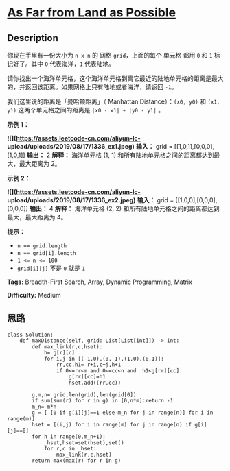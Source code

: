 # [As Far from Land as Possible][title]

## Description

你现在手里有一份大小为 `n x n` 的 网格 `grid`，上面的每个 单元格 都用 `0` 和 `1` 标记好了。其中 `0` 代表海洋，`1`
代表陆地。

请你找出一个海洋单元格，这个海洋单元格到离它最近的陆地单元格的距离是最大的，并返回该距离。如果网格上只有陆地或者海洋，请返回 `-1`。

我们这里说的距离是「曼哈顿距离」（ Manhattan Distance）：`(x0, y0)` 和 `(x1, y1)` 这两个单元格之间的距离是
`|x0 - x1| + |y0 - y1|` 。



**示例 1：**

**![](https://assets.leetcode-cn.com/aliyun-lc-
upload/uploads/2019/08/17/1336_ex1.jpeg)**
            **输入：** grid = [[1,0,1],[0,0,0],[1,0,1]]    **输出：** 2    **解释：**    海洋单元格 (1, 1) 和所有陆地单元格之间的距离都达到最大，最大距离为 2。    

**示例 2：**

**![](https://assets.leetcode-cn.com/aliyun-lc-
upload/uploads/2019/08/17/1336_ex2.jpeg)**
            **输入：** grid = [[1,0,0],[0,0,0],[0,0,0]]    **输出：** 4    **解释：**    海洋单元格 (2, 2) 和所有陆地单元格之间的距离都达到最大，最大距离为 4。    



**提示：**

  * `n == grid.length`
  * `n == grid[i].length`
  * `1 <= n <= 100`
  * `grid[i][j]` 不是 `0` 就是 `1`


**Tags:** Breadth-First Search, Array, Dynamic Programming, Matrix

**Difficulty:** Medium

## 思路

``` python3
class Solution:
    def maxDistance(self, grid: List[List[int]]) -> int:
        def max_link(r,c,hset):
            h= g[r][c]
            for i,j in [(-1,0),(0,-1),(1,0),(0,1)]:      
                rr,cc,h1= r+i,c+j,h+1          
                if 0<=rr<m and 0<=cc<n and  h1<g[rr][cc]:
                    g[rr][cc]=h1
                    hset.add((rr,cc))

        g,m,n= grid,len(grid),len(grid[0])
        if sum(sum(r) for r in g) in [0,n*m]:return -1
        m_n= m*n
        g = [ [0 if g[i][j]==1 else m_n for j in range(n)] for i in range(m)]
        hset = [(i,j) for i in range(m) for j in range(n) if g[i][j]==0]
        for h in range(0,m_n+1):
            _hset,hset=set(hset),set()
            for r,c in _hset:
                max_link(r,c,hset)
        return max(max(r) for r in g)
```

[title]: https://leetcode-cn.com/problems/as-far-from-land-as-possible
